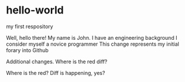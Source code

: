 # hello-world
my first respository

Well, hello there! My name is John. I have an engineering background
I consider myself a novice programmer
This change represents my initial forary into Github

Additional changes. Where is the red diff?

Where is the red? Diff is happening, yes?
